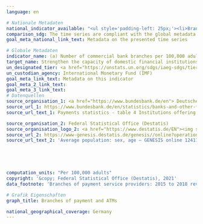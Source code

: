 ```yaml
---
language: en    

# Nationale Metadaten    
national_indicator_available: "<ul style='padding-left: 25px;'><li>Branches of payment service providers</li> <li> ATMs of national payment service providers</li></ul>"    
comparison_sdg: The time series are compliant with the global metadata.    
goal_meta_national_link_text: Metadata on the presented time series    

# Globale Metadaten    
indicator_name: (a) Number of commercial bank branches per 100,000 adults and (b) number of automated teller machines (ATMs) per 100,000 adults    
target_name: Strengthen the capacity of domestic financial institutions to encourage and expand access to banking, insurance and financial services for all    
un_designated_tier: <a href="https://unstats.un.org/sdgs/iaeg-sdgs/tier-classification/" title="Click here for more information on the UN tier classification."  target="_blank">Tier I</a>    
un_custodian_agency: International Monetary Fund (IMF)    
goal_meta_link_text: Metadata on this indicator    
goal_meta_2_link_text:     
goal_meta_3_link_text:         
# Datenquellen
source_organisation_1: <a href="https://www.bundesbank.de/en"> Deutsche Bundesbank </a>
source_url_1: https://www.bundesbank.de/en/statistics/banks-and-other-financial-corporations/payments-statistics/statistics-on-payments-and-securities-trading-810330
source_url_text_1: Payments statistics - table 4 Institutions offering payment services to non-PSPs

source_organisation_2: Federal Statistical Office (Destatis)
source_organisation_logo_2: <a href="https://www.destatis.de/EN"><img src="https://g205sdgs.github.io/sdg-indicators/public/OrgImgEn/destatis.png" alt="Logo destatis" style="height:60px; width:148px"/></a>
source_url_2: https://www-genesis.destatis.de/genesis//online?operation=table&code=12411-0041&bypass=true&language=en
source_url_text_2: 'Average population: sex, age – GENESIS online 12411-0041'




    
computation_units: "Per 100,000 adults"    
copyright: '&copy; Federal Statistical Office (Destatis), 2021'    
data_footnote: 'Branches of payment service providers: 2015 to 2018 revised data. ATMs of national payment service providers: 2016 to 2018 revised data.'    

# Grafik Eigenschaften    
graph_title: Branches of payment and ATMs    

national_geographical_coverage: Germany    
---
```


<span></span>